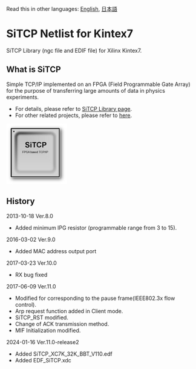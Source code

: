 Read this in other languages: [English](README.md), [日本語](README.ja.md)

# SiTCP Netlist for Kintex7

SiTCP Library (ngc file and EDIF file) for Xilinx Kintex7.


## What is SiTCP

Simple TCP/IP implemented on an FPGA (Field Programmable Gate Array) for the purpose of transferring large amounts of data in physics experiments.

* For details, please refer to [SiTCP Library page](https://www.bbtech.co.jp/en/products/sitcp-library/).
* For other related projects, please refer to [here](https://github.com/BeeBeansTechnologies).

![SiTCP](sitcp.png)


## History

2013-10-18 Ver.8.0
* Added minimum IPG resistor (programmable range from 3 to 15).

2016-03-02 Ver.9.0
* Added MAC address output port

2017-03-23 Ver.10.0
* RX bug fixed

2017-06-09 Ver.11.0
* Modified for corresponding to the pause frame(IEEE802.3x flow control).
* Arp request function added in Client mode.
* SiTCP_RST modified.
* Change of ACK transmission method.
* MIF Initialization modified.

2024-01-16 Ver.11.0-release2
* Added SiTCP_XC7K_32K_BBT_V110.edf
* Added EDF_SiTCP.xdc